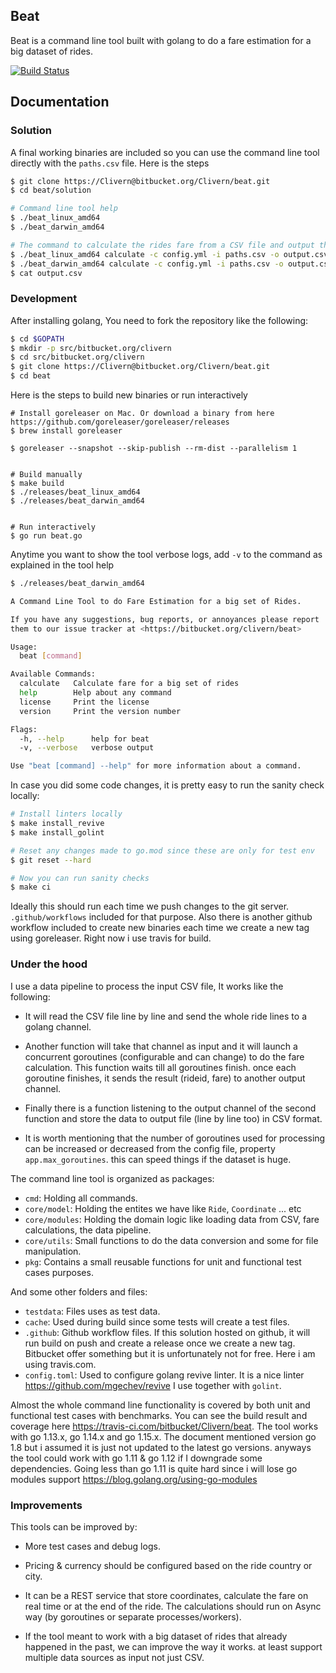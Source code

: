 ## Beat

Beat is a command line tool built with golang to do a fare estimation for a big dataset of rides.

[![Build Status](https://travis-ci.com/Clivern/Beat.svg?branch=master)](https://travis-ci.com/bitbucket/Clivern/beat)

## Documentation


### Solution

A final working binaries are included so you can use the command line tool directly with the `paths.csv` file. Here is the steps

```bash
$ git clone https://Clivern@bitbucket.org/Clivern/beat.git
$ cd beat/solution

# Command line tool help
$ ./beat_linux_amd64
$ ./beat_darwin_amd64

# The command to calculate the rides fare from a CSV file and output the result to another CSV file
$ ./beat_linux_amd64 calculate -c config.yml -i paths.csv -o output.csv
$ ./beat_darwin_amd64 calculate -c config.yml -i paths.csv -o output.csv
$ cat output.csv
```


### Development

After installing golang, You need to fork the repository like the following:

```bash
$ cd $GOPATH
$ mkdir -p src/bitbucket.org/clivern
$ cd src/bitbucket.org/clivern
$ git clone https://Clivern@bitbucket.org/Clivern/beat.git
$ cd beat
```

Here is the steps to build new binaries or run interactively

```
# Install goreleaser on Mac. Or download a binary from here https://github.com/goreleaser/goreleaser/releases
$ brew install goreleaser

$ goreleaser --snapshot --skip-publish --rm-dist --parallelism 1


# Build manually
$ make build
$ ./releases/beat_linux_amd64
$ ./releases/beat_darwin_amd64


# Run interactively
$ go run beat.go
```

Anytime you want to show the tool verbose logs, add `-v` to the command as explained in the tool help

```bash
$ ./releases/beat_darwin_amd64

A Command Line Tool to do Fare Estimation for a big set of Rides.

If you have any suggestions, bug reports, or annoyances please report
them to our issue tracker at <https://bitbucket.org/clivern/beat>

Usage:
  beat [command]

Available Commands:
  calculate   Calculate fare for a big set of rides
  help        Help about any command
  license     Print the license
  version     Print the version number

Flags:
  -h, --help      help for beat
  -v, --verbose   verbose output

Use "beat [command] --help" for more information about a command.
```

In case you did some code changes, it is pretty easy to run the sanity check locally:

```bash
# Install linters locally
$ make install_revive
$ make install_golint

# Reset any changes made to go.mod since these are only for test env
$ git reset --hard

# Now you can run sanity checks
$ make ci
```

Ideally this should run each time we push changes to the git server. `.github/workflows` included for that purpose.
Also there is another github workflow included to create new binaries each time we create a new tag using goreleaser. Right now i use travis for build.


### Under the hood

I use a data pipeline to process the input CSV file, It works like the following:

- It will read the CSV file line by line and send the whole ride lines to a golang channel.

- Another function will take that channel as input and it will launch a concurrent goroutines (configurable and can change) to do the fare calculation. This function waits till all goroutines finish. once each goroutine finishes, it sends the result (rideid, fare) to another output channel.

- Finally there is a function listening to the output channel of the second function and store the data to output file (line by line too) in CSV format.

- It is worth mentioning that the number of goroutines used for processing can be increased or decreased from the config file, property `app.max_goroutines`. this can speed things if the dataset is huge.

The command line tool is organized as packages:

- `cmd`: Holding all commands.
- `core/model`: Holding the entites we have like `Ride`, `Coordinate` ... etc
- `core/modules`: Holding the domain logic like loading data from CSV, fare calculations, the data pipeline.
- `core/utils`: Small functions to do the data conversion and some for file manipulation.
- `pkg`: Contains a small reusable functions for unit and functional test cases purposes.

And some other folders and files:

- `testdata`: Files uses as test data.
- `cache`: Used during build since some tests will create a test files.
- `.github`: Github workflow files. If this solution hosted on github, it will run build on push and create a release once we create a new tag. Bitbucket offer something but it is unfortunately not for free. Here i am using travis.com.
- `config.toml`: Used to configure golang revive linter. It is a nice linter https://github.com/mgechev/revive I use together with `golint`.


Almost the whole command line functionality is covered by both unit and functional test cases with benchmarks. 
You can see the build result and coverage here https://travis-ci.com/bitbucket/Clivern/beat. 
The tool works with go 1.13.x, go 1.14.x and go 1.15.x. The document mentioned version go 1.8 but i assumed it is just not updated to the latest go versions.
anyways the tool could work with go 1.11 & go 1.12 if I downgrade some dependencies. Going less than go 1.11 is quite hard since i will lose go modules support https://blog.golang.org/using-go-modules


### Improvements

This tools can be improved by:

- More test cases and debug logs.

- Pricing & currency should be configured based on the ride country or city.

- It can be a REST service that store coordinates, calculate the fare on real time or at the end of the ride. The calculations should run on Async way (by goroutines or separate processes/workers).

- If the tool meant to work with a big dataset of rides that already happened in the past, we can improve the way it works. at least support multiple data sources as input not just CSV.

